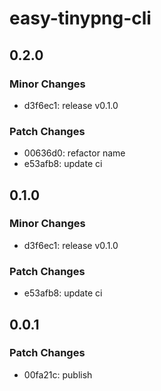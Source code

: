 # easy-tinypng-cli

## 0.2.0

### Minor Changes

- d3f6ec1: release v0.1.0

### Patch Changes

- 00636d0: refactor name
- e53afb8: update ci

## 0.1.0

### Minor Changes

- d3f6ec1: release v0.1.0

### Patch Changes

- e53afb8: update ci

## 0.0.1

### Patch Changes

- 00fa21c: publish
